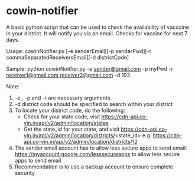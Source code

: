 # cowin-notifier
A basic python script that can be used to check the availability of vacccine in your district. It will notify you via an email.
Checks for vaccine for next 7 days.

Usage: cowinNotifier.py [-e senderEmail][-p senderPwd][-r commaSeparatedReceiversEmail][-d districtCode]

Sample:
python cowinNotifier.py -e sender@gmail.com -p myPwd -r receiver1@gmail.com,receiver2@gmail.com -d 193

Note:
1. -e , -p and -r are necessary arguments.
2. -d district code should be specified to search within your district
3. 	To locate your district code, do the following:
	- Check for your state code, visit https://cdn-api.co-vin.in/api/v2/admin/location/states
	- Get the state_id for your state, and visit https://cdn-api.co-vin.in/api/v2/admin/location/districts/<state_id> e.g. https://cdn-api.co-vin.in/api/v2/admin/location/districts/12
4. The sender email account has to allow less secure apps to send email: https://myaccount.google.com/lesssecureapps to allow less secure apps to send email
5. Recommendation is to use a backup account to ensure complete security.